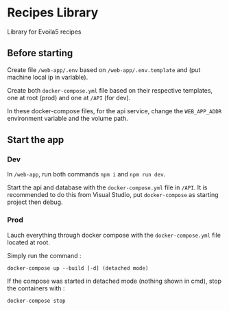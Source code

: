 # Recipes Library

Library for Evoila5 recipes

## Before starting

Create file `/web-app/.env` based on `/web-app/.env.template` and (put machine local ip in variable).

Create both `docker-compose.yml` file based on their respective templates, one at root (prod) and one at `/API` (for dev).

In these docker-compose files, for the api service, change the `WEB_APP_ADDR` environment variable and the volume path.

## Start the app

### Dev

In `/web-app`, run both commands `npm i` and `npm run dev`.

Start the api and database with the `docker-compose.yml` file in `/API`. It is recommended to do this from Visual Studio, put `docker-compose` as starting project then debug.

### Prod

Lauch everything through docker compose with the `docker-compose.yml` file located at root.

Simply run the command :

```
docker-compose up --build [-d] (detached mode)
```

If the compose was started in detached mode (nothing shown in cmd), stop the containers with :

```
docker-compose stop
```
